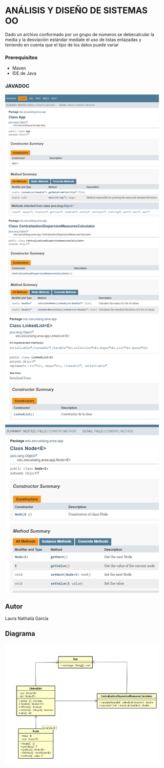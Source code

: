 #  ANÁLISIS Y DISEÑO DE SISTEMAS OO

Dado un archivo conformado por un grupo de números se debecalcular la media y la desviación estándar mediate el uso de listas enlazadas y teniendo en cuenta que el tipo de los datos puede variar 


### Prerequisitos

* Maven
* IDE de Java



### JAVADOC

![documentacion1](https://github.com/lrn000/Taller2/blob/main/tallerARSW/Imagenes/documentacion1.png)
![documentacion2](https://github.com/lrn000/Taller2/blob/main/tallerARSW/Imagenes/documentacion2.png)
![documentacion3](https://github.com/lrn000/Taller2/blob/main/tallerARSW/Imagenes/documentacion3.png)
![documentacion4](https://github.com/lrn000/Taller2/blob/main/tallerARSW/Imagenes/documentacion4.png)

## Autor

Laura Nathalia García




## Diagrama

![diagramaC2](https://github.com/lrn000/Taller2/blob/main/tallerARSW/Imagenes/diagramaC2.png)
